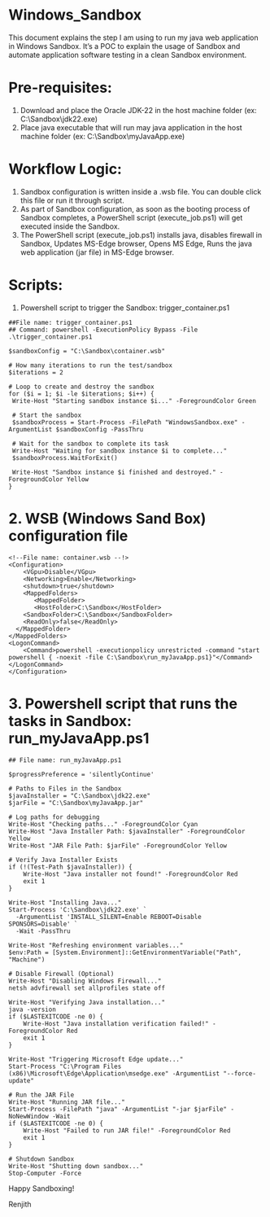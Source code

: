 # Windows_Sandbox

This document explains the step I am using to run my java web application in Windows Sandbox.  It’s a POC to explain the usage of Sandbox and automate application software testing in a clean Sandbox environment.


# Pre-requisites:
1.	Download and place the Oracle JDK-22 in the host machine folder (ex: C:\Sandbox\jdk22.exe)
2.	Place java executable that will run may java application in the host machine folder (ex: C:\Sandbox\myJavaApp.exe)


# Workflow Logic:
1.	Sandbox configuration is written inside a .wsb file.  You can double click this file or run it through script.
2.	As part of Sandbox configuration, as soon as the booting process of Sandbox completes, a PowerShell script (execute_job.ps1) will get executed inside the Sandbox.
3.	The PowerShell script (execute_job.ps1) installs java, disables firewall in Sandbox, Updates MS-Edge browser, Opens MS Edge, Runs the java web application (jar file) in MS-Edge browser.

# Scripts:
1.	Powershell script to trigger the Sandbox: trigger_container.ps1
   ```
##File name: trigger_container.ps1
## Command: powershell -ExecutionPolicy Bypass -File .\trigger_container.ps1

$sandboxConfig = "C:\Sandbox\container.wsb"

# How many iterations to run the test/sandbox
$iterations = 2

# Loop to create and destroy the sandbox
for ($i = 1; $i -le $iterations; $i++) {
    Write-Host "Starting sandbox instance $i..." -ForegroundColor Green
    
    # Start the sandbox
    $sandboxProcess = Start-Process -FilePath "WindowsSandbox.exe" -ArgumentList $sandboxConfig -PassThru

    # Wait for the sandbox to complete its task
    Write-Host "Waiting for sandbox instance $i to complete..."
    $sandboxProcess.WaitForExit()

    Write-Host "Sandbox instance $i finished and destroyed." -ForegroundColor Yellow
}
```

# 2.	WSB (Windows Sand Box) configuration file
```
<!--File name: container.wsb --!>
<Configuration>
    <VGpu>Disable</VGpu>
    <Networking>Enable</Networking>
    <shutdown>true</shutdown>
    <MappedFolders>
       <MappedFolder>
       <HostFolder>C:\Sandbox</HostFolder>
    <SandboxFolder>C:\Sandbox</SandboxFolder>
    <ReadOnly>false</ReadOnly>
  </MappedFolder>
</MappedFolders>
<LogonCommand>
    <Command>powershell -executionpolicy unrestricted -command "start powershell { -noexit -file C:\Sandbox\run_myJavaApp.ps1}"</Command>
</LogonCommand>
</Configuration>
```

# 3.	Powershell script that runs the tasks in Sandbox: run_myJavaApp.ps1
```
## File name: run_myJavaApp.ps1

$progressPreference = 'silentlyContinue'

# Paths to Files in the Sandbox
$javaInstaller = "C:\Sandbox\jdk22.exe"
$jarFile = "C:\Sandbox\myJavaApp.jar"

# Log paths for debugging
Write-Host "Checking paths..." -ForegroundColor Cyan
Write-Host "Java Installer Path: $javaInstaller" -ForegroundColor Yellow
Write-Host "JAR File Path: $jarFile" -ForegroundColor Yellow

# Verify Java Installer Exists
if (!(Test-Path $javaInstaller)) {
    Write-Host "Java installer not found!" -ForegroundColor Red
    exit 1
}

Write-Host "Installing Java..."
Start-Process 'C:\Sandbox\jdk22.exe' `
  -ArgumentList 'INSTALL_SILENT=Enable REBOOT=Disable SPONSORS=Disable' `
  -Wait -PassThru

Write-Host "Refreshing environment variables..."
$env:Path = [System.Environment]::GetEnvironmentVariable("Path", "Machine")

# Disable Firewall (Optional)
Write-Host "Disabling Windows Firewall..."
netsh advfirewall set allprofiles state off

Write-Host "Verifying Java installation..."
java -version
if ($LASTEXITCODE -ne 0) {
    Write-Host "Java installation verification failed!" -ForegroundColor Red
    exit 1
}

Write-Host "Triggering Microsoft Edge update..."
Start-Process "C:\Program Files (x86)\Microsoft\Edge\Application\msedge.exe" -ArgumentList "--force-update"

# Run the JAR File
Write-Host "Running JAR file..."
Start-Process -FilePath "java" -ArgumentList "-jar $jarFile" -NoNewWindow -Wait
if ($LASTEXITCODE -ne 0) {
    Write-Host "Failed to run JAR file!" -ForegroundColor Red
    exit 1
}

# Shutdown Sandbox
Write-Host "Shutting down sandbox..."
Stop-Computer -Force
```


Happy Sandboxing!

Renjith
